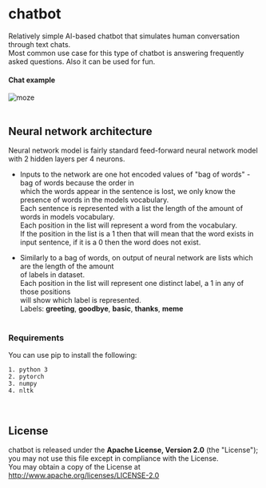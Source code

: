 # chatbot
Relatively simple AI-based chatbot that simulates human conversation through text chats.<br />
Most common use case for this type of chatbot is answering frequently asked questions. Also it can be used for fun.<br />

#### Chat example<br />
![moze](https://user-images.githubusercontent.com/54076398/86357054-8c541800-bc6d-11ea-9aad-58f67d33c117.jpg)
<br /><br />

## Neural network architecture
Neural network model is fairly standard feed-forward neural network model with 2 hidden layers per 4 neurons.<br />

- Inputs to the network are one hot encoded values of "bag of words" - bag of words because the order in<br />
which the words appear in the sentence is lost, we only know the presence of words in the models vocabulary.<br />
Each sentence is represented with a list the length of the amount of words in models vocabulary.<br />
Each position in the list will represent a word from the vocabulary.<br/>
If the position in the list is a 1 then that will mean that the word exists in input sentence, if it is a 0 then the word does not exist.<br/>

- Similarly to a bag of words, on output of neural network are lists which are the length of the amount<br/>
of labels in dataset.<br /> 
Each position in the list will represent one distinct label, a 1 in any of those positions<br/>
will show which label is represented.<br />
Labels: **greeting**, **goodbye**, **basic**, **thanks**, **meme**
<br/><br/>

### Requirements
You can use pip to install the following:
```
1. python 3
2. pytorch
3. numpy
4. nltk
```
<br />

## License
chatbot is released under the **Apache License, Version 2.0** (the "License");<br />
you may not use this file except in compliance with the License.<br />
You may obtain a copy of the License at http://www.apache.org/licenses/LICENSE-2.0

